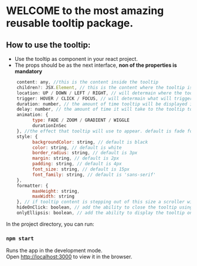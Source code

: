 # WELCOME to the most amazing reusable tooltip package.

## How to use the tooltip:
- Use the tooltip as component in your react project.
- The props should be as the next interface, **non of the properties is mandatory**

```js
    content: any, //this is the content inside the tooltip
    children?: JSX.Element, // this is the content where the tooltip is conected to 
    location: UP / DOWN / LEFT / RIGHT, // will determain where the tooltip will appear. default is left
    trigger: HOVER / CLICK / FOCUS, // will determain what will trigger the tooltip. default is hover
    duration: number, // the amount of time tooltip will be displayed in milliseconds. default is 20000 
    delay: number, // the amount of time it will take to the tooltip to appear in milliseconds. default is 200
    animation: {
          type: FADE / ZOOM / GRADIENT / WIGGLE
          durationInSec
    }, //the effect that tooltip will use to appear. default is fade for 3s
    style: {
          backgroundColor: string, // default is black
          color: string, // default is white
          border_radius: string, // default is 3px
          margin: string, // default is 2px
          padding: string, // default is 4px
          font_size: string, // default is 15px
          font_family: string, // default is 'sans-serif'
    },
    formatter: {
          maxHeight: string, 
          maxWidth: string
    }, // if tooltip content is stepping out of this size a scroller will be available in the tooltip. default is 200px
    hideOnClick: boolean, // add the ability to close the tooltip using click. default is false
    onlyEllipsis: boolean, // add the ability to display the tooltip only if the content it conected to has ellipsis over-flow. default is false
```


In the project directory, you can run:

### `npm start`

Runs the app in the development mode.\
Open [http://localhost:3000](http://localhost:3000) to view it in the browser.

